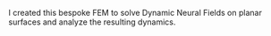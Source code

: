 I created this bespoke FEM to solve Dynamic Neural Fields on planar surfaces and analyze the resulting dynamics. 
